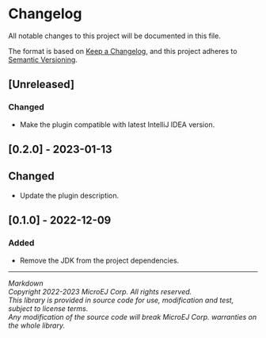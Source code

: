 # Changelog

All notable changes to this project will be documented in this file.

The format is based on [Keep a Changelog](https://keepachangelog.com/en/1.0.0/), and this project adheres
to [Semantic Versioning](https://semver.org/spec/v2.0.0.html).

## [Unreleased]

### Changed

- Make the plugin compatible with latest IntelliJ IDEA version.

## [0.2.0] - 2023-01-13

## Changed

- Update the plugin description.

## [0.1.0] - 2022-12-09

### Added

- Remove the JDK from the project dependencies.

---
_Markdown_  
_Copyright 2022-2023 MicroEJ Corp. All rights reserved._  
_This library is provided in source code for use, modification and test, subject to license terms._  
_Any modification of the source code will break MicroEJ Corp. warranties on the whole library._  
